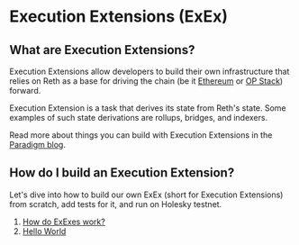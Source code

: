 # Execution Extensions (ExEx)

## What are Execution Extensions?

Execution Extensions allow developers to build their own infrastructure that relies on Reth
as a base for driving the chain (be it [Ethereum](../../run/mainnet.md) or [OP Stack](../../run/optimism.md)) forward.

Execution Extension is a task that derives its state from Reth's state.
Some examples of such state derivations are rollups, bridges, and indexers.

Read more about things you can build with Execution Extensions in the [Paradigm blog](https://www.paradigm.xyz/2024/05/reth-exex).

## How do I build an Execution Extension?

Let's dive into how to build our own ExEx (short for Execution Extensions) from scratch, add tests for it,
and run on Holesky testnet.

1. [How do ExExes work?](./how-it-works.md)
1. [Hello World](./hello-world.md)
